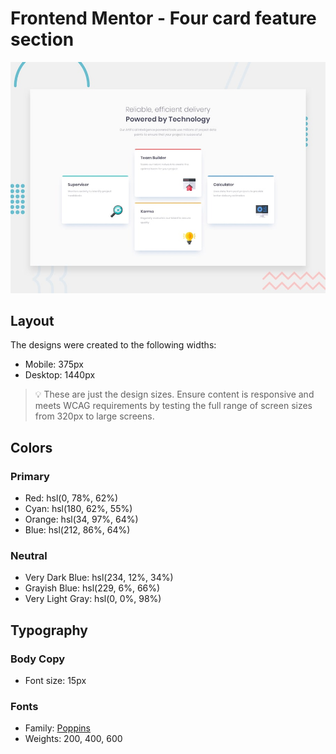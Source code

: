 # Frontend Mentor - Four card feature section
![Design preview for the Four card feature section coding challenge](./design/desktop-preview.jpg)  

## Layout

The designs were created to the following widths:  

- Mobile: 375px  
- Desktop: 1440px  

> 💡 These are just the design sizes. Ensure content is responsive and meets WCAG requirements by testing the full range of screen sizes from 320px to large screens.  

## Colors

### Primary

- Red: hsl(0, 78%, 62%)  
- Cyan: hsl(180, 62%, 55%)  
- Orange: hsl(34, 97%, 64%)  
- Blue: hsl(212, 86%, 64%)  

### Neutral

- Very Dark Blue: hsl(234, 12%, 34%)  
- Grayish Blue: hsl(229, 6%, 66%)  
- Very Light Gray: hsl(0, 0%, 98%)  

## Typography

### Body Copy

- Font size: 15px  

### Fonts

- Family: [Poppins](https://fonts.google.com/specimen/Poppins)  
- Weights: 200, 400, 600  

